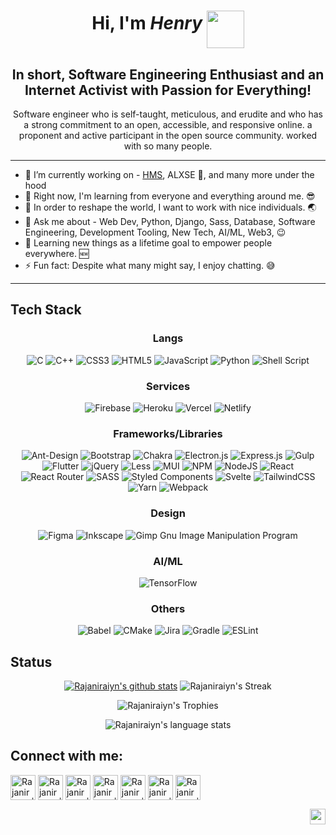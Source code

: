 <div align="center">

# Hi, I'm _Henry_ <img src="https://i.pinimg.com/originals/10/94/23/109423f76102e5e8f703b70612aaa98b.gif" width="60px" align="middle" />
  
## In short, Software Engineering Enthusiast and an Internet Activist with Passion for Everything!
  
  Software engineer who is self-taught, meticulous, and erudite and who has a strong commitment to an open, accessible, and responsive online. a proponent and active participant in the open source community. worked with so many people.
  
</div>

---

- 🔭 I’m currently working on - [HMS](https://www.github.com/dhokabeatz/Hospital-Management-System-with-Django), ALXSE 🤫, and many more under the hood
- 🌱 Right now, I'm learning from everyone and everything around me. 😎 
- 👯 In order to reshape the world, I want to work with nice individuals. 🌏
- 💬 Ask me about - Web Dev, Python, Django, Sass, Database, Software Engineering, Development Tooling, New Tech, AI/ML, Web3, 😉
- 🥅 Learning new things as a lifetime goal to empower people everywhere. 🆕
- ⚡ Fun fact: Despite what many might say, I enjoy chatting. 😅

---

## Tech Stack

<div align="center">

  ### Langs
![C](https://img.shields.io/badge/c-%2300599C.svg?style=flat&logo=c&logoColor=white) ![C++](https://img.shields.io/badge/c++-%2300599C.svg?style=flat&logo=c%2B%2B&logoColor=white) ![CSS3](https://img.shields.io/badge/css3-%231572B6.svg?style=flat&logo=css3&logoColor=white) ![HTML5](https://img.shields.io/badge/html5-%23E34F26.svg?style=flat&logo=html5&logoColor=white) ![JavaScript](https://img.shields.io/badge/javascript-%23323330.svg?style=flat&logo=javascript&logoColor=%23F7DF1E) ![Python](https://img.shields.io/badge/python-3670A0?style=flat&logo=python&logoColor=ffdd54) ![Shell Script](https://img.shields.io/badge/shell_script-%23121011.svg?style=flat&logo=gnu-bash&logoColor=white)

  ### Services
![Firebase](https://img.shields.io/badge/firebase-%23039BE5.svg?style=flat&logo=firebase) ![Heroku](https://img.shields.io/badge/heroku-%23430098.svg?style=flat&logo=heroku&logoColor=white) ![Vercel](https://img.shields.io/badge/vercel-%23000000.svg?style=flat&logo=vercel&logoColor=white) ![Netlify](https://img.shields.io/badge/netlify-%23000000.svg?style=flat&logo=netlify&logoColor=#00C7B7)

  ### Frameworks/Libraries
![Ant-Design](https://img.shields.io/badge/-AntDesign-%230170FE?style=flat&logo=ant-design&logoColor=white) ![Bootstrap](https://img.shields.io/badge/bootstrap-%23563D7C.svg?style=flat&logo=bootstrap&logoColor=white) ![Chakra](https://img.shields.io/badge/chakra-%234ED1C5.svg?style=flat&logo=chakraui&logoColor=white) ![Electron.js](https://img.shields.io/badge/Electron-191970?style=flat&logo=Electron&logoColor=white) ![Express.js](https://img.shields.io/badge/express.js-%23404d59.svg?style=flat&logo=express&logoColor=%2361DAFB) ![Gulp](https://img.shields.io/badge/GULP-%23CF4647.svg?style=flat&logo=gulp&logoColor=white) ![Flutter](https://img.shields.io/badge/Flutter-%2302569B.svg?style=flat&logo=Flutter&logoColor=white) ![jQuery](https://img.shields.io/badge/jquery-%230769AD.svg?style=flat&logo=jquery&logoColor=white) ![Less](https://img.shields.io/badge/less-2B4C80?style=flat&logo=less&logoColor=white) ![MUI](https://img.shields.io/badge/MUI-%230081CB.svg?style=flat&logo=material-ui&logoColor=white) ![NPM](https://img.shields.io/badge/NPM-%23000000.svg?style=flat&logo=npm&logoColor=white) ![NodeJS](https://img.shields.io/badge/node.js-6DA55F?style=flat&logo=node.js&logoColor=white) ![React](https://img.shields.io/badge/react-%2320232a.svg?style=flat&logo=react&logoColor=%2361DAFB) ![React Router](https://img.shields.io/badge/React_Router-CA4245?style=flat&logo=react-router&logoColor=white) ![SASS](https://img.shields.io/badge/SASS-hotpink.svg?style=flat&logo=SASS&logoColor=white) ![Styled Components](https://img.shields.io/badge/styled--components-DB7093?style=flat&logo=styled-components&logoColor=white) ![Svelte](https://img.shields.io/badge/svelte-%23f1413d.svg?style=flat&logo=svelte&logoColor=white) ![TailwindCSS](https://img.shields.io/badge/tailwindcss-%2338B2AC.svg?style=flat&logo=tailwind-css&logoColor=white) ![Yarn](https://img.shields.io/badge/yarn-%232C8EBB.svg?style=flat&logo=yarn&logoColor=white) ![Webpack](https://img.shields.io/badge/webpack-%238DD6F9.svg?style=flat&logo=webpack&logoColor=black)

  ### Design
![Figma](https://img.shields.io/badge/figma-%23F24E1E.svg?style=flat&logo=figma&logoColor=white) ![Inkscape](https://img.shields.io/badge/Inkscape-e0e0e0?style=flat&logo=inkscape&logoColor=080A13) ![Gimp Gnu Image Manipulation Program](https://img.shields.io/badge/Gimp-657D8B?style=flat&logo=gimp&logoColor=FFFFFF) 

  ### AI/ML
![TensorFlow](https://img.shields.io/badge/TensorFlow-%23FF6F00.svg?style=flat&logo=TensorFlow&logoColor=white)

  ### Others
![Babel](https://img.shields.io/badge/Babel-F9DC3e?style=flat&logo=babel&logoColor=black) ![CMake](https://img.shields.io/badge/CMake-%23008FBA.svg?style=flat&logo=cmake&logoColor=white) ![Jira](https://img.shields.io/badge/jira-%230A0FFF.svg?style=flat&logo=jira&logoColor=white) ![Gradle](https://img.shields.io/badge/Gradle-02303A.svg?style=flat&logo=Gradle&logoColor=white) ![ESLint](https://img.shields.io/badge/ESLint-4B3263?style=flat&logo=eslint&logoColor=white)
  
  </div>
  
 ## Status

<div align="center">
  
  [![Rajaniraiyn's github stats](https://github-readme-stats.vercel.app/api?username=rajaniraiyn&show_icons=true&theme=github_dark)](https://github.com/rajaniraiyn?tab=repositories)
  ![Rajaniraiyn's Streak](http://github-readme-streak-stats.herokuapp.com?user=Rajaniraiyn&theme=github-dark&date_format=j%20M%5B%20Y%5D&border=FFFFFF&ring=4C8EDA&stroke=FFFFFF&dates=1D64D0)
  
  ![Rajaniraiyn's Trophies](https://github-profile-trophy.vercel.app/?username=Rajaniraiyn&rank=-B&column=-1&no-frame=true&margin-w=10)
  
  ![Rajaniraiyn's language stats](https://github-readme-stats.vercel.app/api/top-langs/?username=rajaniraiyn&theme=github_dark)
    
</div>
  
  
## Connect with me:

<div align="left">
  
  [<img align="middle" alt="Rajaniraiyn | Portfolio" width="40px" src="https://www.pngkey.com/png/full/131-1312432_website-logo-png-transparent-background-image-black-logo.png" />][website]
  [<img align="middle" alt="Rajaniraiyn | LinkedIn" width="40px" src="https://edent.github.io/SuperTinyIcons/images/svg/linkedin.svg" />][linkedin]
  [<img align="middle" alt="Rajaniraiyn | Twitter" width="40px" src="https://edent.github.io/SuperTinyIcons/images/svg/twitter.svg" />][twitter]
  [<img align="middle" alt="Rajaniraiyn | Instagram" width="40px" src="https://edent.github.io/SuperTinyIcons/images/svg/instagram.svg" />][instagram]
  [<img align="middle" alt="Rajaniraiyn | Codepen" width="40px" src="https://edent.github.io/SuperTinyIcons/images/svg/codepen.svg" />][codepen]
  [<img align="middle" alt="Rajaniraiyn | Youtube" width="40px" src="https://edent.github.io/SuperTinyIcons/images/svg/youtube.svg" />][youtube]
  [<img align="middle" alt="Rajaniraiyn | Dev Community" width="40px" src="https://edent.github.io/SuperTinyIcons/images/svg/dev_to.svg" />][dev_to]
  
  </div>

[website]: https://dub.sh/raja-portfolio
[linkedin]: https://dub.sh/raja-linkedin
[twitter]: https://dub.sh/raja-tweet
[instagram]: https://dub.sh/raja-insta
[codepen]: https://dub.sh/raja-codepen
[youtube]: https://dub.sh/raja-youtube
[dev_to]: https://dub.sh/raja-dev-to

<img align="right" src="https://komarev.com/ghpvc/?username=Rajaniraiyn" height="25px">
